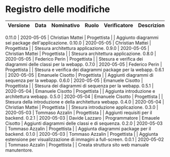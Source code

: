 # Registro delle modifiche
Versione | Data | Nominativo | Ruolo | Verificatore | Descrizione
------------- | ------------- | ------------- | ------------- | ------------- | -------------

0.11.0 | 2020-05-05 | Christian Mattei | Progettista | | Aggiunto diagrammi sei package dell'applicazione. 
0.10.0 | 2020-05-05 | Christian Mattei | Progettista | | Stesura architettura applicazione. 
0.9.0 | 2020-05-05 | Christian Mattei | Progettista | | Stesura architettura applicazione. 
0.8.0 | 2020-05-05 | Federico Perin   | Progettista | | Stesura e verifica dei diagrammi delle classi per la webapp.
0.7.0 | 2020-05-05 | Federico Perin   | Progettista | | Stesura e verifica dei diagrammi package per la webapp.
0.6.1 | 2020-05-05 | Emanuele Cisotto | Progettista | | Aggiunti diagrammi di sequenza per la webapp.
0.6.0 | 2020-05-05 | Emanuele Cisotto | Progettista | | Stesura dei diagrammi di sequenza per la webapp.
0.5.1 | 2020-05-04 | Emanuele Cisotto | Progettista | | Aggiunta introduzione e architettura webapp.
0.5.0 | 2020-05-04 | Emanuele Cisotto | Progettista | | Stesura della introduzione e della architettura webapp.
0.4.0 | 2020-05-04 | Christian Mattei | Progettista | | Stesura introduzione applicazione.
0.3.0 | 2020-05-03 | Tommaso Azzalin | Progettista | | Aggiunti requisiti per il backend.
0.2.1 | 2020-05-03 | Davide Lazzaro  | Programmatore | Emauele Cisotto | Aggiunti diagrammi delle classi e di sequenza.
0.2.0 | 2020-05-03 | Tommaso Azzalin | Progettista | | Aggiunta diagrammi package per il backend.
0.1.0 | 2020-05-03 | Tommaso Azzalin | Progettista | | Aggiunta estensione per visualizzazione di immagini a full-screen.
0.0.1 | 2020-05-02 | Tommaso Azzalin | Progettista | | Creata struttura sito web manuale manutentore.
